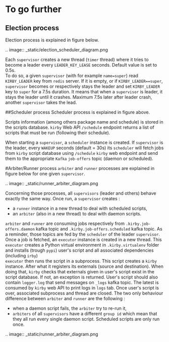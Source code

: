 # To go further 
## Election process
Election process is explained in figure below. 

.. image:: _static/election_scheduler_diagram.png

Each `supervisor` creates a new thread (`timer` thread) 
 where it tries to become a leader every `LEADER_KEY_LEASE` seconds. 
 Default value is set to 0.5s.   
 To do so, a given `supervisor` (with for example `name=super`) read `KIRBY_LEADER`
 key from `redis` server. 
 If it is empty, or if `KIRBY_LEADER==super`, `supervisor` becomes or respectively 
 stays the leader
 and  set `KIRBY_LEADER` key to `super` for a 7.5s duration.
 It means that when a `supervisor` is leader, it stays the leader until it crashes. 
 Maximum 7.5s later after leader crash, another `supervisor` takes the lead. 
 
 
 ##Scheduler process
 Scheduler process is explained in figure above.
 
 Scripts information (among others package name and schedule) is stored in 
 the scripts database.
 `kirby` Web API `/schedule` endpoint returns a list of scripts that must be run 
 (following their schedule).
 
 When starting a `supervisor`, a `scheduler` instance is created. 
 If `supervisor` is the leader, every `WAKEUP` seconds (default = 30s) its
 `scheduler`  will fetch jobs from `kirby` script database using `/schedule` 
  `kirby` web endpoint
 and send them to the appropriate  `Kafka` `job-offers` topic (daemon or scheduled).
 
 
 
 #Arbiter/Runner process
`arbiter` and `runner` processes are explained in figure below for one given `supervisor`.

.. image:: _static/runner_arbiter_diagram.png

 Concerning those processes, all `supervisors` (leader and others) behave exactly the same way. 
 Once run, a `supervisor` creates : 
 - a `runner` instance in a new thread to deal with scheduled scripts,
 - an `arbiter` (also in a new thread) to deal with daemon scripts. 
 
`arbiter` and `runner` are consuming jobs respectively from `.kirby.job-offers.daemon`
 kafka topic and 
`.kirby.job-offers.scheduled` kafka topic. As a reminder, those topics are fed by the 
`scheduler` of the leader `supervisor`. 
Once a job is fetched, an `executor` instance is created in a new thread. This `executor`
creates a Python virtual environment in `.kirby.virtualenv` folder and installs (trough `pypi`)
user's script and all associated dependencies (including `irby`)  
`executor` then runs the script in a subprocess. This script creates a `kirby` instance. 
After what it registers its externals (source and destination). When doing that, 
`kirby` checks that externals given in user's script exist in the script database. If 
not, an exception is returned. 
User's script should also contain `logger.log` that send messages on `_logs` kafka topic. 
The latest is consumed by `kirby` web API to print logs in `logs` tab. 
Once user's script is over, associated subprocess and thread are closed.
The two only behaviour difference between `arbiter` and `runner` are the following :
- when a daemon script fails, the `arbiter` try to re-run it, 
- `arbiters` of all `supervisors` have a different `group id` which mean that they all run
every single daemon script. Scheduled scripts are only run once. 

 
.. image:: _static/runner_arbiter_diagram.png

 

 
   
